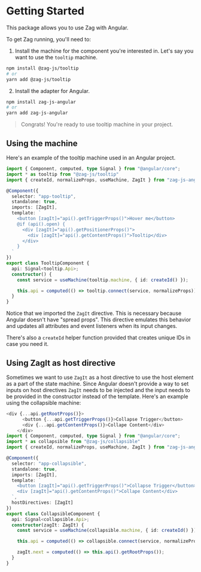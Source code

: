# Getting Started

This package allows you to use Zag with Angular.

To get Zag running, you'll need to:

1. Install the machine for the component you're interested in. Let's say you
   want to use the `tooltip` machine.

```bash
npm install @zag-js/tooltip
# or
yarn add @zag-js/tooltip
```

2. Install the adapter for Angular.

```bash
npm install zag-js-angular
# or
yarn add zag-js-angular
```

> Congrats! You're ready to use tooltip machine in your project.

## Using the machine

Here's an example of the tooltip machine used in an Angular project.

```ts
import { Component, computed, type Signal } from "@angular/core";
import * as tooltip from "@zag-js/tooltip"
import { createId, normalizeProps, useMachine, ZagIt } from "zag-js-angular"

@Component({
  selector: "app-tooltip",
  standalone: true,
  imports: [ZagIt],
  template: `
    <button [zagIt]="api().getTriggerProps()">Hover me</button>
    @if (api().open) {
      <div [zagIt]="api().getPositionerProps()">
        <div [zagIt]="api().getContentProps()">Tooltip</div>
      </div>
    }
  `
})
export class TooltipComponent {
  api: Signal<tooltip.Api>;
  constructor() {
    const service = useMachine(tooltip.machine, { id: createId() });

    this.api = computed(() => tooltip.connect(service, normalizeProps));
  }
}
```

Notice that we imported the `ZagIt` directive. This is necessary because Angular
doesn't have "spread props". This directive emulates this behavior and updates all
attributes and event listeners when its input changes.

There's also a `createId` helper function provided that creates unique IDs in case
you need it.

## Using ZagIt as host directive

Sometimes we want to use `ZagIt` as a host directive to use the host element as
a part of the state machine. Since Angular doesn't provide a way to set inputs on
host directives `ZagIt` needs to be injected and the input needs to be provided
in the constructor instead of the template. Here's an example using the collapsible
machine:

```ts
<div {...api.getRootProps()}>
      <button {...api.getTriggerProps()}>Collapse Trigger</button>
      <div {...api.getContentProps()}>Collape Content</div>
    </div>
import { Component, computed, type Signal } from "@angular/core";
import * as collapsible from "@zag-js/collapsible"
import { createId, normalizeProps, useMachine, ZagIt } from "zag-js-angular"

@Component({
  selector: "app-collapsible",
  standalone: true,
  imports: [ZagIt],
  template: `
    <button [zagIt]="api().getTriggerProps()">Collapse Trigger</button>
    <div [zagIt]="api().getContentProps()">Collape Content</div>
  `,
  hostDirectives: [ZagIt]
})
export class CollapsibleComponent {
  api: Signal<collapsible.Api>;
  constructor(zagIt: ZagIt) {
    const service = useMachine(collapsible.machine, { id: createId() });

    this.api = computed(() => collapsible.connect(service, normalizeProps));

    zagIt.next = computed(() => this.api().getRootProps());
  }
}
```
